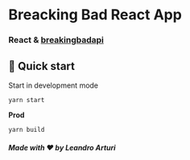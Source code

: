 # Breacking Bad React App 

### React & [breakingbadapi](https://breakingbadapi.com/)

## 🚀 Quick start

Start in development mode

```shell
yarn start
```

**Prod**

```shell
yarn build
```

##### Made with ❤️ by Leandro Arturi

